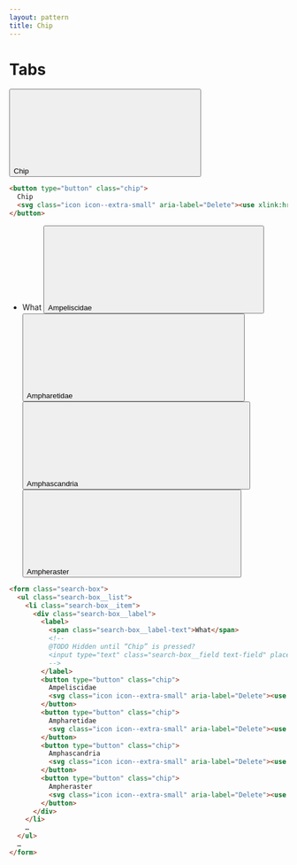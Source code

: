 ```yaml
---
layout: pattern
title: Chip
---
```


<h1>Tabs</h1>

<div class="components-preview">

<button type="button" class="chip">
  Chip
  <svg class="icon icon--extra-small" aria-label="Delete"><use xlink:href="#icon-close"></use></svg>
</button>

</div>

<div class="components-code" markdown="1">

```html
<button type="button" class="chip">
  Chip
  <svg class="icon icon--extra-small" aria-label="Delete"><use xlink:href="#icon-close"></use></svg>
</button>
```

</div>





<div class="components-preview">
  <form class="search-box">
    <ul class="search-box__list">
      <li class="search-box__item">
        <div class="search-box__label">
          <label>
            <span class="search-box__label-text">What</span>
            <!-- <input type="text" class="search-box__field text-field" placeholder="Animal, mineral, substrate, etc" /> -->
          </label>
          <button type="button" class="chip">
            Ampeliscidae
            <svg class="icon icon--extra-small" aria-label="Delete"><use xlink:href="#icon-close"></use></svg>
          </button>
          <button type="button" class="chip">
            Ampharetidae
            <svg class="icon icon--extra-small" aria-label="Delete"><use xlink:href="#icon-close"></use></svg>
          </button>
          <button type="button" class="chip">
            Amphascandria
            <svg class="icon icon--extra-small" aria-label="Delete"><use xlink:href="#icon-close"></use></svg>
          </button>
          <button type="button" class="chip">
            Ampheraster
            <svg class="icon icon--extra-small" aria-label="Delete"><use xlink:href="#icon-close"></use></svg>
          </button>
        </div>
      </li>
    </ul>
  </form>
</div>

<div class="components-code" markdown="1">

```html
<form class="search-box">
  <ul class="search-box__list">
    <li class="search-box__item">
      <div class="search-box__label">
        <label>
          <span class="search-box__label-text">What</span>
          <!--
          @TODO Hidden until “Chip” is pressed?
          <input type="text" class="search-box__field text-field" placeholder="Animal, mineral, substrate, etc" />
          -->
        </label>
        <button type="button" class="chip">
          Ampeliscidae
          <svg class="icon icon--extra-small" aria-label="Delete"><use xlink:href="#icon-close"></use></svg>
        </button>
        <button type="button" class="chip">
          Ampharetidae
          <svg class="icon icon--extra-small" aria-label="Delete"><use xlink:href="#icon-close"></use></svg>
        </button>
        <button type="button" class="chip">
          Amphascandria
          <svg class="icon icon--extra-small" aria-label="Delete"><use xlink:href="#icon-close"></use></svg>
        </button>
        <button type="button" class="chip">
          Ampheraster
          <svg class="icon icon--extra-small" aria-label="Delete"><use xlink:href="#icon-close"></use></svg>
        </button>
      </div>
    </li>
    …
  </ul>
  …
</form>
```

</div>

